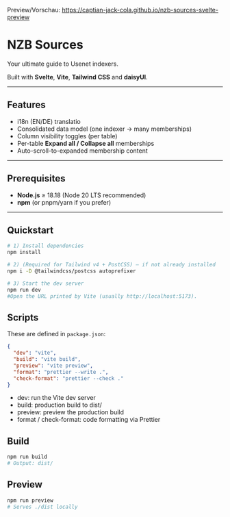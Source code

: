 Preview/Vorschau: https://captian-jack-cola.github.io/nzb-sources-svelte-preview

# NZB Sources

Your ultimate guide to Usenet indexers.  

Built with **Svelte**, **Vite**, **Tailwind CSS** and **daisyUI**.

---

## Features

- i18n (EN/DE) translatio
- Consolidated data model (one indexer → many memberships)
- Column visibility toggles (per table)
- Per-table **Expand all / Collapse all** memberships
- Auto-scroll-to-expanded membership content

---

## Prerequisites

- **Node.js** ≥ 18.18 (Node 20 LTS recommended)
- **npm** (or pnpm/yarn if you prefer)

---

## Quickstart

```bash
# 1) Install dependencies
npm install

# 2) (Required for Tailwind v4 + PostCSS) – if not already installed
npm i -D @tailwindcss/postcss autoprefixer

# 3) Start the dev server
npm run dev
#Open the URL printed by Vite (usually http://localhost:5173).
```

## Scripts

These are defined in `package.json`:
```json
{
  "dev": "vite",
  "build": "vite build",
  "preview": "vite preview",
  "format": "prettier --write .",
  "check-format": "prettier --check ."
}
```
- dev: run the Vite dev server
- build: production build to dist/
- preview: preview the production build
- format / check-format: code formatting via Prettier

## Build

```bash
npm run build
# Output: dist/
```

## Preview
```bash
npm run preview
# Serves ./dist locally
```


